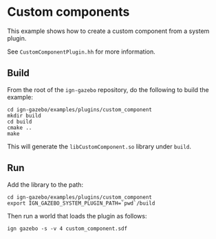 # Custom components

This example shows how to create a custom component from a system plugin.

See `CustomComponentPlugin.hh` for more information.

## Build

From the root of the `ign-gazebo` repository, do the following to build the example:

~~~
cd ign-gazebo/examples/plugins/custom_component
mkdir build
cd build
cmake ..
make
~~~

This will generate the `libCustomComponent.so` library under `build`.

## Run

Add the library to the path:

~~~
cd ign-gazebo/examples/plugins/custom_component
export IGN_GAZEBO_SYSTEM_PLUGIN_PATH=`pwd`/build
~~~

Then run a world that loads the plugin as follows:

    ign gazebo -s -v 4 custom_component.sdf

